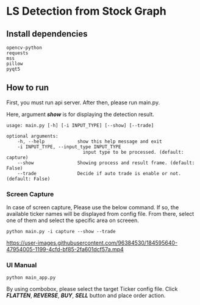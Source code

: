 # LS Detection from Stock Graph

## Install dependencies
    opencv-python
    requests
    mss
    pillow
    pyqt5
<!--  
`python-dotenv` is for **_slack-notification_**. For slack-notification, please create `.env` file. -->

## How to run
First, you must run api server. After then, please run main.py.

Here, argument **_show_** is for displaying the detection result.

    usage: main.py [-h] [-i INPUT_TYPE] [--show] [--trade]
    
    optional arguments:
        -h, --help            show this help message and exit
        -i INPUT_TYPE, --input_type INPUT_TYPE
                                input type to be processed. (default: capture)
        --show                Showing process and result frame. (default: False)
        --trade               Decide if auto trade is enable or not. (default: False)


### Screen Capture

In case of screen capture, Please use the below command. If so, the available ticker names will be displayed from config file. From there, select one of them and select the specific area on screeen.
```commandline
python main.py -i capture --show --trade
```

https://user-images.githubusercontent.com/96384530/184595640-47954005-1199-4cfd-bf85-2fa601dcf57a.mp4

### UI Manual 
```
python main_app.py
```
By using combobox, please select the target Ticker config file. 
Click _**FLATTEN**_, **_REVERSE_**, **_BUY_**, **_SELL_** button and place order action. 